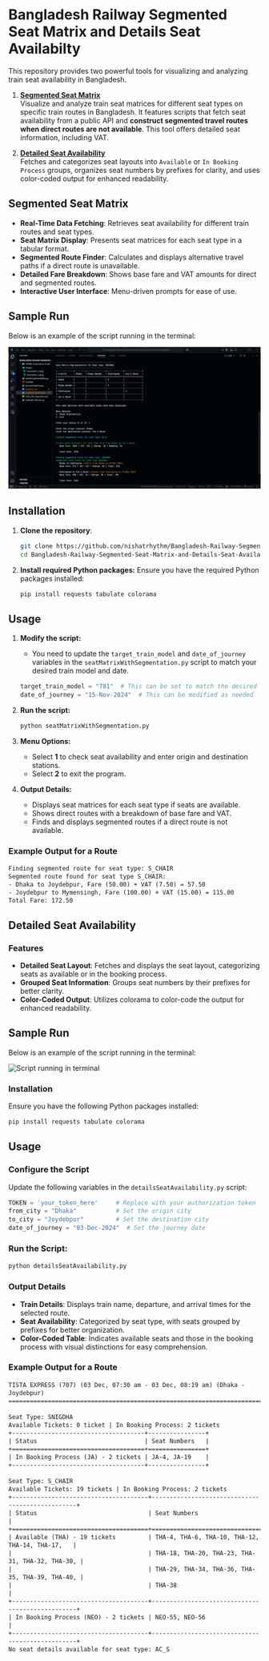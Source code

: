 # Bangladesh Railway Segmented Seat Matrix and Details Seat Availabilty

This repository provides two powerful tools for visualizing and analyzing train seat availability in Bangladesh.

1. **[Segmented Seat Matrix](#segmented-seat-matrix)**  
    Visualize and analyze train seat matrices for different seat types on specific train routes in Bangladesh. It features scripts that fetch seat availability from a public API and **construct segmented travel routes when direct routes are not available**. This tool offers detailed seat information, including VAT.

2. **[Detailed Seat Availability](#detailed-seat-availability)**  
   Fetches and categorizes seat layouts into `Available` or `In Booking Process` groups, organizes seat numbers by prefixes for clarity, and uses color-coded output for enhanced readability.

## Segmented Seat Matrix

- **Real-Time Data Fetching**: Retrieves seat availability for different train routes and seat types.
- **Seat Matrix Display**: Presents seat matrices for each seat type in a tabular format.
- **Segmented Route Finder**: Calculates and displays alternative travel paths if a direct route is unavailable.
- **Detailed Fare Breakdown**: Shows base fare and VAT amounts for direct and segmented routes.
- **Interactive User Interface**: Menu-driven prompts for ease of use.

## Sample Run

Below is an example of the script running in the terminal:

![Script running in terminal](https://github.com/nishatrhythm/Bangladesh-Railway-Segmented-Seat-Matrix-and-Details-Seat-Availabilty/blob/main/images/Screenshot_1.png)

## Installation

1. **Clone the repository**:
   ```bash
   git clone https://github.com/nishatrhythm/Bangladesh-Railway-Segmented-Seat-Matrix-and-Details-Seat-Availabilty.git
   cd Bangladesh-Railway-Segmented-Seat-Matrix-and-Details-Seat-Availabilty
   ```
2. **Install required Python packages:** Ensure you have the required Python packages installed:
   ```bash
   pip install requests tabulate colorama
   ```

## Usage

1. **Modify the script:**
   - You need to update the `target_train_model` and `date_of_journey` variables in the `seatMatrixWithSegmentation.py` script to match your desired train model and date.

   ```python
   target_train_model = "781"  # This can be set to match the desired train model
   date_of_journey = "15-Nov-2024"  # This can be modified as needed
   ```

2. **Run the script:**
   ```bash
   python seatMatrixWithSegmentation.py
   ```
3. **Menu Options:**
   - Select **1** to check seat availability and enter origin and destination stations.
   - Select **2** to exit the program.
4. **Output Details:**
   - Displays seat matrices for each seat type if seats are available.
   - Shows direct routes with a breakdown of base fare and VAT.
   - Finds and displays segmented routes if a direct route is not available.
  
### Example Output for a Route
   ```
   Finding segmented route for seat type: S_CHAIR
Segmented route found for seat type S_CHAIR:
 - Dhaka to Joydebpur, Fare (50.00) + VAT (7.50) = 57.50
 - Joydebpur to Mymensingh, Fare (100.00) + VAT (15.00) = 115.00
Total Fare: 172.50
   ```

## Detailed Seat Availability

### Features

- **Detailed Seat Layout**: Fetches and displays the seat layout, categorizing seats as available or in the booking process.
- **Grouped Seat Information**: Groups seat numbers by their prefixes for better clarity.
- **Color-Coded Output**: Utilizes colorama to color-code the output for enhanced readability.

## Sample Run

Below is an example of the script running in the terminal:

![Script running in terminal](https://github.com/nishatrhythm/Bangladesh-Railway-Segmented-Seat-Matrix-and-Details-Seat-Availabilty/blob/main/images/Screenshot_2.png)

### Installation

Ensure you have the following Python packages installed:

```bash
pip install requests tabulate colorama
```

## Usage

### Configure the Script

Update the following variables in the `detailsSeatAvailability.py` script:

```python
TOKEN = 'your_token_here'     # Replace with your authorization token
from_city = "Dhaka"           # Set the origin city
to_city = "Joydebpur"         # Set the destination city
date_of_journey = "03-Dec-2024"  # Set the journey date
```

### Run the Script:
```bash
python detailsSeatAvailability.py
```

### Output Details

- **Train Details**: Displays train name, departure, and arrival times for the selected route.
- **Seat Availability**: Categorized by seat type, with seats grouped by prefixes for better organization.
- **Color-Coded Table**: Indicates available seats and those in the booking process with visual distinctions for easy comprehension.

### Example Output for a Route
   ```
TISTA EXPRESS (707) (03 Dec, 07:30 am - 03 Dec, 08:19 am) (Dhaka - Joydebpur)
================================================================================

Seat Type: SNIGDHA
Available Tickets: 0 ticket | In Booking Process: 2 tickets
+-------------------------------------+----------------+
| Status                              | Seat Numbers   |
+=====================================+================+
| In Booking Process (JA) - 2 tickets | JA-4, JA-19    |
+-------------------------------------+----------------+

Seat Type: S_CHAIR
Available Tickets: 19 tickets | In Booking Process: 2 tickets
+--------------------------------------+-------------------------------------------------+
| Status                               | Seat Numbers                                    |
+======================================+=================================================+
| Available (THA) - 19 tickets         | THA-4, THA-6, THA-10, THA-12, THA-14, THA-17,   |
|                                      | THA-18, THA-20, THA-23, THA-31, THA-32, THA-30, |
|                                      | THA-29, THA-34, THA-36, THA-35, THA-39, THA-40, |
|                                      | THA-38                                          |
+--------------------------------------+-------------------------------------------------+
| In Booking Process (NEO) - 2 tickets | NEO-55, NEO-56                                  |
+--------------------------------------+-------------------------------------------------+
No seat details available for seat type: AC_S
   ```

